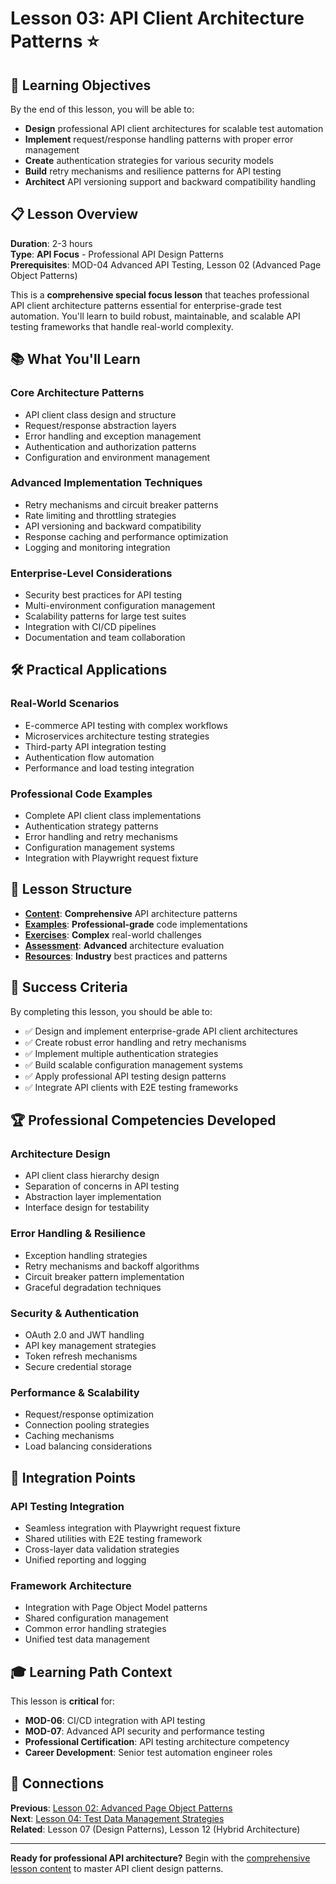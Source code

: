 # Lesson 03: API Client Architecture Patterns ⭐

## 🎯 Learning Objectives

By the end of this lesson, you will be able to:
- **Design** professional API client architectures for scalable test automation
- **Implement** request/response handling patterns with proper error management
- **Create** authentication strategies for various security models
- **Build** retry mechanisms and resilience patterns for API testing
- **Architect** API versioning support and backward compatibility handling

## 📋 Lesson Overview

**Duration**: 2-3 hours  
**Type**: **API Focus** - Professional API Design Patterns  
**Prerequisites**: MOD-04 Advanced API Testing, Lesson 02 (Advanced Page Object Patterns)

This is a **comprehensive special focus lesson** that teaches professional API client architecture patterns essential for enterprise-grade test automation. You'll learn to build robust, maintainable, and scalable API testing frameworks that handle real-world complexity.

## 📚 What You'll Learn

### **Core Architecture Patterns**
- API client class design and structure
- Request/response abstraction layers
- Error handling and exception management
- Authentication and authorization patterns
- Configuration and environment management

### **Advanced Implementation Techniques**
- Retry mechanisms and circuit breaker patterns
- Rate limiting and throttling strategies
- API versioning and backward compatibility
- Response caching and performance optimization
- Logging and monitoring integration

### **Enterprise-Level Considerations**
- Security best practices for API testing
- Multi-environment configuration management
- Scalability patterns for large test suites
- Integration with CI/CD pipelines
- Documentation and team collaboration

## 🛠️ Practical Applications

### **Real-World Scenarios**
- E-commerce API testing with complex workflows
- Microservices architecture testing strategies
- Third-party API integration testing
- Authentication flow automation
- Performance and load testing integration

### **Professional Code Examples**
- Complete API client class implementations
- Authentication strategy patterns
- Error handling and retry mechanisms
- Configuration management systems
- Integration with Playwright request fixture

## 📁 Lesson Structure

- **[Content](content.md)**: **Comprehensive** API architecture patterns
- **[Examples](examples/)**: **Professional-grade** code implementations
- **[Exercises](exercises/)**: **Complex** real-world challenges
- **[Assessment](assessment.md)**: **Advanced** architecture evaluation
- **[Resources](../../../MOD-01_Foundations/lessons/lesson-01-html-document-structure/resources.md)**: **Industry** best practices and patterns

## 🎯 Success Criteria

By completing this lesson, you should be able to:
- ✅ Design and implement enterprise-grade API client architectures
- ✅ Create robust error handling and retry mechanisms
- ✅ Implement multiple authentication strategies
- ✅ Build scalable configuration management systems
- ✅ Apply professional API testing design patterns
- ✅ Integrate API clients with E2E testing frameworks

## 🏆 Professional Competencies Developed

### **Architecture Design**
- API client class hierarchy design
- Separation of concerns in API testing
- Abstraction layer implementation
- Interface design for testability

### **Error Handling & Resilience**
- Exception handling strategies
- Retry mechanisms and backoff algorithms
- Circuit breaker pattern implementation
- Graceful degradation techniques

### **Security & Authentication**
- OAuth 2.0 and JWT handling
- API key management strategies
- Token refresh mechanisms
- Secure credential storage

### **Performance & Scalability**
- Request/response optimization
- Connection pooling strategies
- Caching mechanisms
- Load balancing considerations

## 🔗 Integration Points

### **API Testing Integration**
- Seamless integration with Playwright request fixture
- Shared utilities with E2E testing framework
- Cross-layer data validation strategies
- Unified reporting and logging

### **Framework Architecture**
- Integration with Page Object Model patterns
- Shared configuration management
- Common error handling strategies
- Unified test data management

## 🎓 Learning Path Context

This lesson is **critical** for:
- **MOD-06**: CI/CD integration with API testing
- **MOD-07**: Advanced API security and performance testing
- **Professional Certification**: API testing architecture competency
- **Career Development**: Senior test automation engineer roles

## 🔗 Connections

**Previous**: [Lesson 02: Advanced Page Object Patterns](../../../MOD-E2E-03_E2E_Test_Architecture_and_Design/lessons/lesson-02-advanced-page-object-patterns)  
**Next**: [Lesson 04: Test Data Management Strategies](../../../MOD-E2E-03_E2E_Test_Architecture_and_Design/lessons/lesson-04-test-data-management-strategies)  
**Related**: Lesson 07 (Design Patterns), Lesson 12 (Hybrid Architecture)

---

**Ready for professional API architecture?** Begin with the [comprehensive lesson content](content.md) to master API client design patterns.